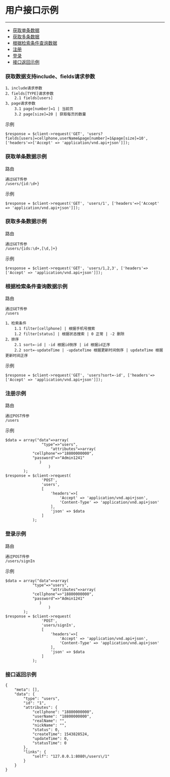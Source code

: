 # 用户接口示例

---

* [获取单条数据](#获取单条数据)
* [获取多条数据](#获取多条数据)
* [根据检索条件查询数据](#根据检索条件查询数据)
* [注册](#注册)
* [登录](#登录)
* [接口返回示例](#接口返回示例)

### 获取数据支持include、fields请求参数

	1、include请求参数
	2、fields[TYPE]请求参数
	    2.1 fields[users]
	3、page请求参数
		3.1 page[number]=1 | 当前页
		3.2 page[size]=20 | 获取每页的数量

示例

	$response = $client->request('GET', 'users?fields[users]=cellphone,userName&page[number]=1&page[size]=10', ['headers'=>['Accept' => 'application/vnd.api+json']]);

### <a name="获取单条数据">获取单条数据示例</a>

路由

	通过GET传参
	/users/{id:\d+}

示例

	$response = $client->request('GET', 'users/1', ['headers'=>['Accept' => 'application/vnd.api+json']]);

### <a name="获取多条数据">获取多条数据示例</a>

路由

	通过GET传参
	/users/{ids:\d+,[\d,]+}

示例

	$response = $client->request('GET', 'users/1,2,3', ['headers'=>['Accept' => 'application/vnd.api+json']]);

### <a name="根据检索条件查询数据">根据检索条件查询数据示例</a>

路由

	通过GET传参
	/users

	1、检索条件
	    1.1 filter[cellphone] | 根据手机号搜索
	    1.2 filter[status] | 根据状态搜索 | 0 正常 | -2 删除
	2、排序
		2.1 sort=-id | -id 根据id倒序 | id 根据id正序
		2.2 sort=-updateTime | -updateTime 根据更新时间倒序 | updateTime 根据更新时间正序

示例

	$response = $client->request('GET', 'users?sort=-id', ['headers'=>['Accept' => 'application/vnd.api+json']]);

### <a name="注册">注册示例</a>

路由

	通过POST传参
	/users

示例

	$data = array("data"=>array(
		            "type"=>"users",
	                    "attributes"=>array(
				"cellphone"=>"18800000000",   
				"password"=>"Admin1241"
			       )
	                   )
	        );
	$response = $client->request(
	                'POST',
	                'users',
	                [
	                    'headers'=>[
	                        'Accept' => 'application/vnd.api+json', 
	                        'Content-Type' => 'application/vnd.api+json'
	                    ],
	                    'json' => $data
	                ]
	            );

### <a name="登录">登录示例</a>

路由

	通过POST传参
	/users/signIn

示例

	$data = array("data"=>array(
			    "type"=>"users",
	                    "attributes"=>array(
				"cellphone"=>"18800000000",   
				"password"=>"Admin1241"
			       )
	                   )
	        );
	$response = $client->request(
	                'POST',
	                'users/signIn',
	                [
	                    'headers'=>[
	                        'Accept' => 'application/vnd.api+json', 
	                        'Content-Type' => 'application/vnd.api+json'
	                    ],
	                    'json' => $data
	                ]
	            );

### <a name="接口返回示例">接口返回示例</a>

	{
	    "meta": [],
	    "data": {
	        "type": "users",
	        "id": "1",
	        "attributes": {
	            "cellphone": "18800000000",
	            "userName": "18800000000",
	            "realName": "",
	            "nickName": "",
	            "status": 0,
	            "createTime": 1543828524,
	            "updateTime": 0,
	            "statusTime": 0
	        },
	        "links": {
	            "self": "127.0.0.1:8080\/users\/1"
	        }
	    }
	}
